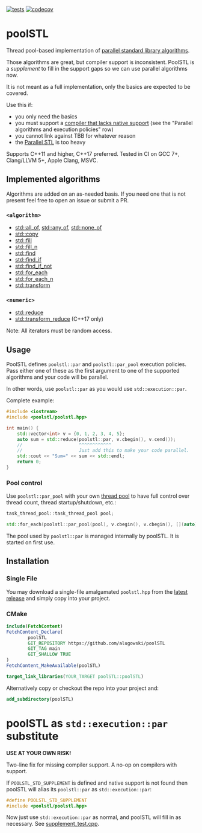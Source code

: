 [![tests](https://github.com/alugowski/poolSTL/actions/workflows/tests.yml/badge.svg)](https://github.com/alugowski/poolSTL/actions/workflows/tests.yml)
[![codecov](https://codecov.io/gh/alugowski/poolSTL/branch/main/graph/badge.svg?token=zB7yN8NwUc)](https://codecov.io/gh/alugowski/poolSTL)

# poolSTL

Thread pool-based implementation of [parallel standard library algorithms](https://en.cppreference.com/w/cpp/algorithm).

Those algorithms are great, but compiler support is inconsistent.
PoolSTL is a *supplement* to fill in the support gaps so we can use parallel algorithms now.

It is not meant as a full implementation, only the basics are expected to be covered.

Use this if:
* you only need the basics
* you must support a [compiler that lacks native support](https://en.cppreference.com/w/cpp/compiler_support/17) (see the "Parallel algorithms and execution policies" row)
* you cannot link against TBB for whatever reason
* the [Parallel STL](https://www.intel.com/content/www/us/en/developer/articles/guide/get-started-with-parallel-stl.html) is too heavy

Supports C++11 and higher, C++17 preferred.
Tested in CI on GCC 7+, Clang/LLVM 5+, Apple Clang, MSVC.

## Implemented algorithms
Algorithms are added on an as-needed basis. If you need one that is not present feel free to open an issue or submit a PR.

### `<algorithm>`
* [std::all_of](https://en.cppreference.com/w/cpp/algorithm/all_of), [std::any_of](https://en.cppreference.com/w/cpp/algorithm/any_of), [std::none_of](https://en.cppreference.com/w/cpp/algorithm/none_of)
* [std::copy](https://en.cppreference.com/w/cpp/algorithm/copy)
* [std::fill](https://en.cppreference.com/w/cpp/algorithm/fill)
* [std::fill_n](https://en.cppreference.com/w/cpp/algorithm/fill_n)
* [std::find](https://en.cppreference.com/w/cpp/algorithm/find)
* [std::find_if](https://en.cppreference.com/w/cpp/algorithm/find_if)
* [std::find_if_not](https://en.cppreference.com/w/cpp/algorithm/find_if_not)
* [std::for_each](https://en.cppreference.com/w/cpp/algorithm/for_each)
* [std::for_each_n](https://en.cppreference.com/w/cpp/algorithm/for_each_n)
* [std::transform](https://en.cppreference.com/w/cpp/algorithm/transform)

### `<numeric>`
* [std::reduce](https://en.cppreference.com/w/cpp/algorithm/reduce)
* [std::transform_reduce](https://en.cppreference.com/w/cpp/algorithm/transform_reduce) (C++17 only)

Note: All iterators must be random access.

## Usage

PoolSTL defines `poolstl::par` and `poolstl::par_pool` execution policies. Pass either one of these as the first argument
to one of the supported algorithms and your code will be parallel.

In other words, use `poolstl::par` as you would use `std::execution::par`.

Complete example:
```c++
#include <iostream>
#include <poolstl/poolstl.hpp>

int main() {
    std::vector<int> v = {0, 1, 2, 3, 4, 5};
    auto sum = std::reduce(poolstl::par, v.cbegin(), v.cend());
    //                     ^^^^^^^^^^^^
    //                     Just add this to make your code parallel.
    std::cout << "Sum=" << sum << std::endl;
    return 0;
}
```

### Pool control

Use `poolstl::par_pool` with your own [thread pool](https://github.com/alugowski/task-thread-pool) to have full control over thread count, thread startup/shutdown, etc.:

```c++
task_thread_pool::task_thread_pool pool;

std::for_each(poolstl::par_pool(pool), v.cbegin(), v.cbegin(), [](auto) {});
```

The pool used by `poolstl::par` is managed internally by poolSTL. It is started on first use.

## Installation

### Single File

You may download a single-file amalgamated `poolstl.hpp` from the [latest release](https://github.com/alugowski/poolSTL/releases) and simply copy into your project.

### CMake

```cmake
include(FetchContent)
FetchContent_Declare(
        poolSTL
        GIT_REPOSITORY https://github.com/alugowski/poolSTL
        GIT_TAG main
        GIT_SHALLOW TRUE
)
FetchContent_MakeAvailable(poolSTL)

target_link_libraries(YOUR_TARGET poolSTL::poolSTL)
```

Alternatively copy or checkout the repo into your project and:
```cmake
add_subdirectory(poolSTL)
```

# poolSTL as `std::execution::par` substitute
**USE AT YOUR OWN RISK!**

Two-line fix for missing compiler support. A no-op on compilers with support.

If `POOLSTL_STD_SUPPLEMENT` is defined and native support is not found then poolSTL will alias its `poolstl::par` as `std::execution::par`:

```c++
#define POOLSTL_STD_SUPPLEMENT
#include <poolstl/poolstl.hpp>
```

Now just use `std::execution::par` as normal, and poolSTL will fill in as necessary. See [supplement_test.cpp](tests/supplement_test.cpp).
